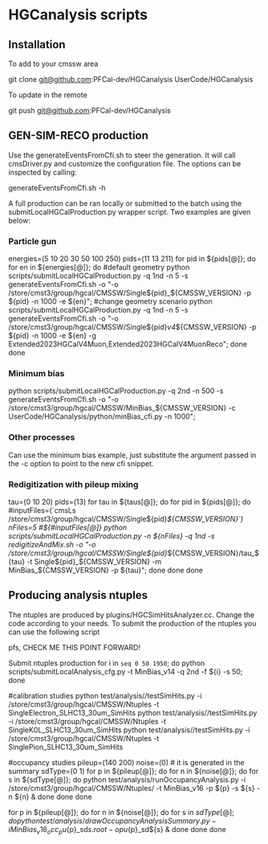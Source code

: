 # HGCanalysis scripts

## Installation 

To add to your cmssw area

git clone git@github.com:PFCal-dev/HGCanalysis UserCode/HGCanalysis

To update in the remote

git push git@github.com:PFCal-dev/HGCanalysis

## GEN-SIM-RECO production

Use the generateEventsFromCfi.sh to steer the generation.
It will call cmsDriver.py and customize the configuration file.
The options can be inspected by calling:

generateEventsFromCfi.sh -h

A full production can be ran locally or submitted to the batch using 
the submitLocalHGCalProduction.py wrapper script. Two examples are given below:

### Particle gun 

energies=(5 10 20 30 50 100 250)
pids=(11 13 211)
for pid in ${pids[@]}; do
for en in ${energies[@]}; do
	#default geometry
        python scripts/submitLocalHGCalProduction.py -q 1nd -n 5 -s generateEventsFromCfi.sh -o "-o /store/cmst3/group/hgcal/CMSSW/Single${pid}_${CMSSW_VERSION} -p ${pid} -n 1000 -e ${en}";
	#change geometry scenario
	python scripts/submitLocalHGCalProduction.py -q 1nd -n 5 -s generateEventsFromCfi.sh -o "-o /store/cmst3/group/hgcal/CMSSW/Single${pid}_v4_${CMSSW_VERSION} -p ${pid} -n 1000 -e ${en} -g Extended2023HGCalV4Muon,Extended2023HGCalV4MuonReco";
done
done

### Minimum bias

python scripts/submitLocalHGCalProduction.py -q 2nd -n 500 -s generateEventsFromCfi.sh -o "-o /store/cmst3/group/hgcal/CMSSW/MinBias_${CMSSW_VERSION} -c UserCode/HGCanalysis/python/minBias_cfi.py -n 1000";

### Other processes

Can use the minimum bias example, just substitute the argument passed in the -c option to point to the new cfi snippet.

### Redigitization with pileup mixing
tau=(0 10 20)
pids=(13)
for tau in ${taus[@]}; do
    for pid in ${pids[@]}; do
        #inputFiles=(`cmsLs /store/cmst3/group/hgcal/CMSSW/Single${pid}_${CMSSW_VERSION}`)
        nFiles=5 #${#inputFiles[@]}
	python scripts/submitLocalHGCalProduction.py -n ${nFiles} -q 1nd -s redigitizeAndMix.sh -o "-o /store/cmst3/group/hgcal/CMSSW/Single${pid}_${CMSSW_VERSION}/tau_${tau} -t Single${pid}_${CMSSW_VERSION} -m MinBias_${CMSSW_VERSION} -p ${tau}";
done
done
done
    

## Producing analysis ntuples

The ntuples are produced by plugins/HGCSimHitsAnalyzer.cc. 
Change the code according to your needs.
To submit the production of the ntuples you can use the following script



pfs, CHECK ME THIS POINT FORWARD!

Submit ntuples production
for i in `seq 0 50 1950`; do
	python scripts/submitLocalAnalysis_cfg.py -t MinBias_v14 -q 2nd -f ${i} -s 50;
done

#calibration studies
python test/analysis//testSimHits.py -i /store/cmst3/group/hgcal/CMSSW/Ntuples -t SingleElectron_SLHC13_30um_SimHits
python test/analysis//testSimHits.py -i /store/cmst3/group/hgcal/CMSSW/Ntuples -t SingleK0L_SLHC13_30um_SimHits
python test/analysis//testSimHits.py -i /store/cmst3/group/hgcal/CMSSW/Ntuples -t SinglePion_SLHC13_30um_SimHits

#occupancy studies
pileup=(140 200)
noise=(0) # it is generated in the summary
sdType=(0 1)
for p in ${pileup[@]}; do
for n in ${noise[@]}; do 
for s in ${sdType[@]}; do
python test/analysis/runOccupancyAnalysis.py -i /store/cmst3/group/hgcal/CMSSW/Ntuples/ -t MinBias_v16 -p ${p} -s ${s} -n ${n} &
done
done
done

for p in ${pileup[@]}; do
for n in ${noise[@]}; do
for s in ${sdType[@]}; do
python test/analysis/drawOccupancyAnalysisSummary.py -i MinBias_v16_occ_pu${p}_sd${s}.root -o pu${p}_sd${s} &
done
done
done